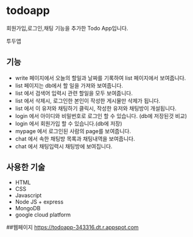 # todoapp
회원가입,로그인,채팅 기능을 추가한 Todo App입니다.

투두앱

## 기능
* write 페이지에서 오늘의 할일과 날짜를 기록하여 list 페이지에서 보여줍니다.
* list 페이지는 db에서 할 일을 가져와 보여줍니다.
* list 에서 검색어 입력시 관련 할일을 모두 보여줍니다.
* list 에서 삭제시, 로그인한 본인이 작성한 게시물만 삭제가 됩니다.
* list 에서 이 유저와 채팅하기 클릭시, 작성한 유저와 채팅방이 개설됩니다.
* login 에서 아이디와 비밀번호로 로그인 할 수 있습니다. (db에 저장된것 비교)
* login 에서 회원가입 할 수 있습니다.(db에 저장)
* mypage 에서 로그인된 사람의 page를 보여줍니다.
* chat 에서 속한 채팅방 목록과 채팅내역을 보여줍니다.
* chat 에서 채팅입력시 채팅방에 보여집니다.

## 사용한 기술
* HTML
* CSS
* Javascript
* Node JS + express
* MongoDB
* google cloud platform

##웹페이지
https://todoapp-343316.dt.r.appspot.com
